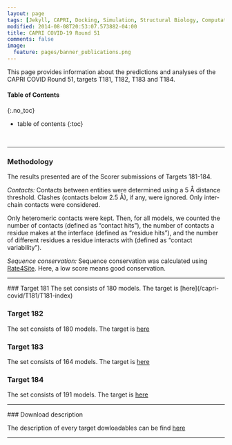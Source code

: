 ```yaml
---
layout: page
tags: [Jekyll, CAPRI, Docking, Simulation, Structural Biology, Computational Biology, Modelling, Protein Structure]
modified: 2014-08-08T20:53:07.573882-04:00
title: CAPRI COVID-19 Round 51
comments: false
image:
  feature: pages/banner_publications.png
---
```


This page provides information about the predictions and analyses of the CAPRI COVID Round 51, targets T181, T182, T183 and T184.

#### Table of Contents
{:.no_toc}
* table of contents
{:toc}

<br>
<HR>

### Methodology
The results presented are of the Scorer submissions of Targets 181-184.

*Contacts:* Contacts between entities were determined using a 5 Å distance threshold. Clashes (contacts below 2.5 Å), if any, were ignored. Only inter-chain contacts were considered.

Only heteromeric contacts were kept. Then, for all models, we counted the number of contacts (defined as “contact hits”), the number of contacts a residue makes at the interface (defined as “residue hits”), and the number of different residues a residue interacts with (defined as “contact variability”).

*Sequence conservation:* Sequence conservation was calculated using [Rate4Site](https://www.tau.ac.il/~itaymay/cp/rate4site.html). Here, a low score means good conservation.
<hr>
### Target 181
The set consists of 180 models.
The target is [here](/capri-covid/T181/T181-index)

### Target 182
The set consists of 180 models.
The target is [here](/capri-covid/T182/T182-index)

### Target 183
The set consists of 164 models.
The target is [here](/capri-covid/T183/T183-index)


### Target 184
The set consists of 191 models.
The target is [here](/capri-covid/T184/T184-index)

<hr>
### Download description

The description of every target dowloadables can be find [here](/capri-covid/downloadable-description)

<hr>
